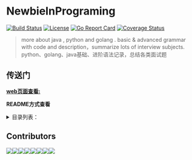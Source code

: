 
# NewbieInPrograming

[![Build Status](https://secure.travis-ci.org/87-midnight/NewbieInPrograming.svg?branch=master)](http://travis-ci.org/87-midnight/NewbieInPrograming) 
[![License](https://img.shields.io/badge/license-MIT-blue.svg)](LICENSE)
[![Go Report Card](https://goreportcard.com/badge/github.com/87-midnight/NewbieInPrograming)](https://goreportcard.com/report/github.com/87-midnight/NewbieInPrograming)
[![Coverage Status](https://coveralls.io/repos/github/87-midnight/NewbieInPrograming/badge.svg?branch=master)](https://coveralls.io/github/87-midnight/NewbieInPrograming?branch=master)

>more about java , python  and golang . basic & advanced  grammar with code and description，summarize  lots of interview subjects. python、golang、java基础、进阶语法记录，总结各类面试题

## 传送门

**[web页面查看:](https://87-midnight.github.io/NewbieInPrograming/index.html)** 

**README方式查看**

<details>
<summary>目录列表：</summary>

### [基础篇大纲](编程之Java/基础篇/README.md)
- [设计模式](编程之Java/基础篇/设计模式/README.md)
- [多线程与线程池](编程之Java/基础篇/线程与多线程及并发编程原理应用/README.md)
### [进阶篇大纲](编程之Java/进阶篇/README.md)
### [基础篇大纲](编程之Java/基础篇/README.md)
- [设计模式](编程之Java/基础篇/设计模式/README.md)
- [多线程与线程池](编程之Java/基础篇/线程与多线程及并发编程原理应用/README.md)
### [进阶篇大纲](编程之Java/进阶篇/README.md)
### [基础篇大纲](编程之Java/基础篇/README.md)
- [设计模式](编程之Java/基础篇/设计模式/README.md)
- [多线程与线程池](编程之Java/基础篇/线程与多线程及并发编程原理应用/README.md)
### [进阶篇大纲](编程之Java/进阶篇/README.md)
</details>

## Contributors

[![](https://sourcerer.io/fame/AnnieCattice/87-midnight/NewbieInPrograming/images/0)](https://sourcerer.io/fame/AnnieCattice/87-midnight/NewbieInPrograming/links/0)[![](https://sourcerer.io/fame/AnnieCattice/87-midnight/NewbieInPrograming/images/1)](https://sourcerer.io/fame/AnnieCattice/87-midnight/NewbieInPrograming/links/1)[![](https://sourcerer.io/fame/AnnieCattice/87-midnight/NewbieInPrograming/images/2)](https://sourcerer.io/fame/AnnieCattice/87-midnight/NewbieInPrograming/links/2)[![](https://sourcerer.io/fame/AnnieCattice/87-midnight/NewbieInPrograming/images/3)](https://sourcerer.io/fame/AnnieCattice/87-midnight/NewbieInPrograming/links/3)[![](https://sourcerer.io/fame/AnnieCattice/87-midnight/NewbieInPrograming/images/4)](https://sourcerer.io/fame/AnnieCattice/87-midnight/NewbieInPrograming/links/4)[![](https://sourcerer.io/fame/AnnieCattice/87-midnight/NewbieInPrograming/images/5)](https://sourcerer.io/fame/AnnieCattice/87-midnight/NewbieInPrograming/links/5)[![](https://sourcerer.io/fame/AnnieCattice/87-midnight/NewbieInPrograming/images/6)](https://sourcerer.io/fame/AnnieCattice/87-midnight/NewbieInPrograming/links/6)[![](https://sourcerer.io/fame/AnnieCattice/87-midnight/NewbieInPrograming/images/7)](https://sourcerer.io/fame/AnnieCattice/87-midnight/NewbieInPrograming/links/7)
